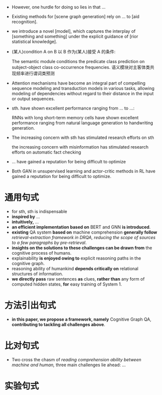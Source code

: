 - However, one hurdle for doing so lies in that ...

- Existing methods for [scene graph generation] rely on ... to [aid recognition].

- we introduce a novel [model], which captures the interplay of [something and something] under the explicit guidance of [rior statistical knowledge].

- (某人)condition A on B  以 B 作为(某人)接受 A 的条件:

  The semantic module conditions the predicate class prediction on subject-object class co-occurrence frequencies.
    语义模块对主客体类共现频率进行谓词类预测

- Attention mechanisms have become an integral part of compelling sequence modeling and transduction models in various tasks, allowing modeling of dependencies without regard to their distance in the input or output sequences.

- sth. have shown excellent performance ranging from ... to ...:

  RNNs with long short-term memory cells have shown excellent performance ranging from natural language generation to handwriting generation.

- The increasing concern with sth has stimulated research efforts on sth

   the increasing concern with misinformation has stimulated research efforts on automatic fact checking

- ... have gained a reputation for being difficult to optimize

- Both GAN in unsupervised learning and actor-critic methods in RL have gained a reputation for being difficult to optimize.

# 通用句式

- for sth, sth is indispensable
- **inspired by** ...
- **intuitively,** ...
- **an efficient implementation based on** BERT and GNN **is introduced**.
- **existing** QA system **based on** machine comprehension **generally follow** *retrieval-extraction framework in DRQA, reducing the scope of sources to a few paragraphs by pre-retrieval*.
- **insights on the solutions to these challenges can be drawn from** the cognitive process of humans. 
- explainability **is enjoyed owing to** explicit reasoning paths in the cognitive graph.
- reasoning ability of humankind **depends critically on** relational structures of information.
- **we directly pass** raw sentences **as** clues, **rather than** any form of computed hidden states, **for** easy training of System 1.

# 方法引出句式

- **in this paper, we propose a framework, namely** Cognitive Graph QA, **contributing to tackling all challenges above**.

# 比对句式

- Two cross the chasm of _reading comprehension ability between machine and human,_ three main challenges lie ahead: ...

# 实验句式